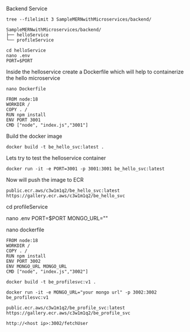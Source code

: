 Backend Service

```
tree --filelimit 3 SampleMERNwithMicroservices/backend/
```
```
SampleMERNwithMicroservices/backend/
├── helloService  
└── profileService 
```

```
cd helloService
nano .env
PORT=$PORT
```
Inside the helloservice create a Dockerfile which will help to containerize the hello microservice
```
nano Dockerfile
```
```
FROM node:18
WORKDIR /
COPY . /
RUN npm install
ENV PORT 3001
CMD ["node", "index.js","3001"]
```
Build the docker image
```
docker build -t be_hello_svc:latest .
```
Lets try to test the helloservice container
```
docker run -it -e PORT=3001 -p 3001:3001 be_hello_svc:latest
```
Now will push the image to ECR
```
public.ecr.aws/c3w1m1q2/be_hello_svc:latest
https://gallery.ecr.aws/c3w1m1q2/be_hello_svc
```







cd profileService

nano .env
PORT=$PORT
MONGO_URL=""


nano dockerfile
```
FROM node:18
WORKDIR /
COPY . /
RUN npm install
ENV PORT 3002
ENV MONGO_URL MONGO_URL
CMD ["node", "index.js","3002"]
```
```
docker build -t be_profilesvc:v1 .
```

```
docker run -it -e MONGO_URL="your mongo url" -p 3002:3002 be_profilesvc:v1
```
```
public.ecr.aws/c3w1m1q2/be_profile_svc:latest
https://gallery.ecr.aws/c3w1m1q2/be_profile_svc
```
```
http://<host ip>:3002/fetchUser
```
